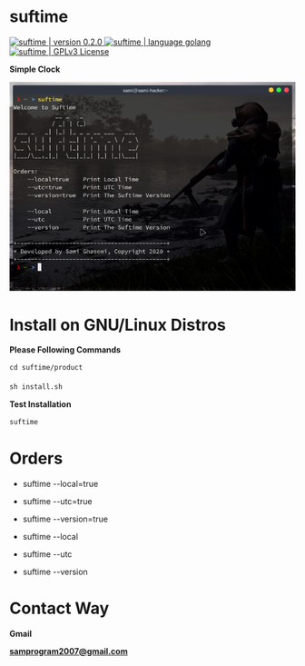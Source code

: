 # suftime

<div>
  <a href="https://github.com/sami2020pro/suftime/blob/main/suftime/product/version.txt">
    <img
    src="https://img.shields.io/badge/version-0.2.0-brightgreen"
    alt="suftime | version 0.2.0"
    style="max-width:100%;"
    />
  </a>
  <a href="https://golang.org/">
    <img
    src="https://img.shields.io/badge/language-golang-brightgreen"
    alt="suftime | language golang"
    style="max-width:100%;"
    />
  </a>
  <a href="https://github.com/sami2020pro/suftime/blob/master/LICENSE">
    <img 
    src="https://img.shields.io/badge/License-GPLv3-brightgreen"
    alt="suftime | GPLv3 License"
    style="max-width:100%;"
    />
  </a>
</div>

<strong>Simple Clock</strong>

<img
src="suftime/image/picture-of-suftime.png"
raw=true
alt="suftime | Simple Clock | GNU/Linux Distros"
style="margin-right: 10px;"
/>

# Install on GNU/Linux Distros 
<b>Please Following Commands</b>

```html
cd suftime/product

sh install.sh
```

<b>Test Installation</b>

```html
suftime
```

# Orders

<ul>
  <li><p>suftime --local=true</p></li>
  <li><p>suftime --utc=true</p></li>
  <li><p>suftime --version=true</p></li>

  <li><p>suftime --local</p></li>
  <li><p>suftime --utc</p></li>
  <li><p>suftime --version</p></li>
</ul>

# Contact Way
<strong>Gmail</strong>

<b>samprogram2007@gmail.com</b>
